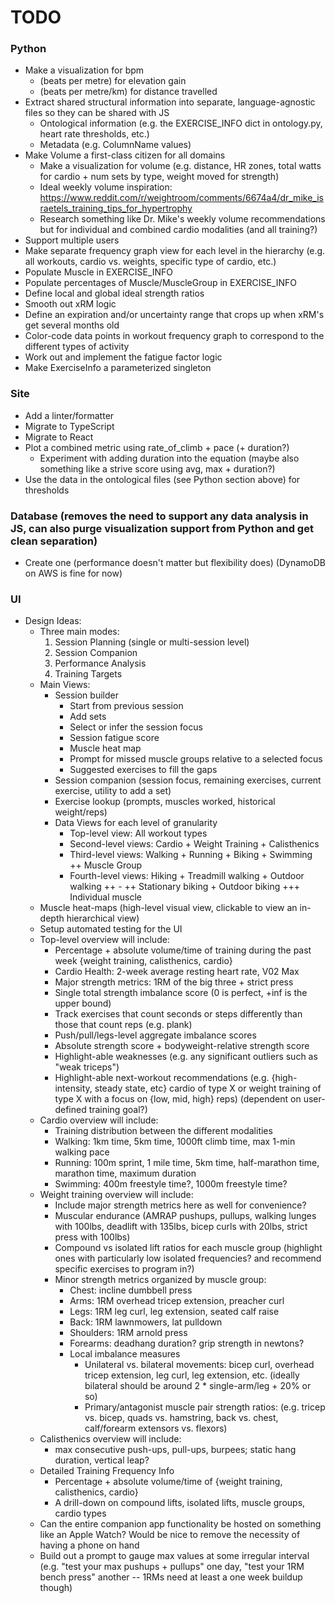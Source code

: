 # TODO

### Python
* Make a visualization for bpm
    - (beats per metre) for elevation gain
    - (beats per metre/km) for distance travelled
* Extract shared structural information into separate, language-agnostic files so they can be shared with JS
    - Ontological information (e.g. the EXERCISE_INFO dict in ontology.py, heart rate thresholds, etc.)
    - Metadata (e.g. ColumnName values)
* Make Volume a first-class citizen for all domains
    - Make a visualization for volume (e.g. distance, HR zones, total watts for cardio + num sets by type, weight moved for strength)
    - Ideal weekly volume inspiration: https://www.reddit.com/r/weightroom/comments/6674a4/dr_mike_israetels_training_tips_for_hypertrophy
    - Research something like Dr. Mike's weekly volume recommendations but for individual and combined cardio modalities (and all training?)
* Support multiple users
* Make separate frequency graph view for each level in the hierarchy (e.g. all workouts, cardio vs. weights, specific type of cardio, etc.)
* Populate Muscle in EXERCISE_INFO
* Populate percentages of Muscle/MuscleGroup in EXERCISE_INFO
* Define local and global ideal strength ratios
* Smooth out xRM logic
* Define an expiration and/or uncertainty range that crops up when xRM's get several months old
* Color-code data points in workout frequency graph to correspond to the different types of activity
* Work out and implement the fatigue factor logic
* Make ExerciseInfo a parameterized singleton

### Site
* Add a linter/formatter
* Migrate to TypeScript
* Migrate to React
* Plot a combined metric using rate_of_climb + pace (+ duration?)
    - Experiment with adding duration into the equation (maybe also something like a strive score using avg, max + duration?)
* Use the data in the ontological files (see Python section above) for thresholds

### Database (removes the need to support any data analysis in JS, can also purge visualization support from Python and get clean separation)
* Create one (performance doesn't matter but flexibility does) (DynamoDB on AWS is fine for now)

### UI
* Design Ideas:
    * Three main modes:
        1. Session Planning (single or multi-session level)
        2. Session Companion
        3. Performance Analysis
        4. Training Targets
    * Main Views:
        * Session builder
            * Start from previous session
            * Add sets
            * Select or infer the session focus
            * Session fatigue score
            * Muscle heat map
            * Prompt for missed muscle groups relative to a selected focus
            * Suggested exercises to fill the gaps
        * Session companion (session focus, remaining exercises, current exercise, utility to add a set)
        * Exercise lookup (prompts, muscles worked, historical weight/reps)
        * Data Views for each level of granularity
            * Top-level view: All workout types
            * Second-level views: Cardio + Weight Training + Calisthenics
            * Third-level views: Walking + Running + Biking + Swimming ++ Muscle Group
            * Fourth-level views: Hiking + Treadmill walking + Outdoor walking ++ - ++ Stationary biking + Outdoor biking +++ Individual muscle
    * Muscle heat-maps (high-level visual view, clickable to view an in-depth hierarchical view)
    * Setup automated testing for the UI
    * Top-level overview will include:
        * Percentage + absolute volume/time of training during the past week {weight training, calisthenics, cardio}
        * Cardio Health: 2-week average resting heart rate, V02 Max
        * Major strength metrics: 1RM of the big three + strict press
        * Single total strength imbalance score (0 is perfect, +inf is the upper bound)
        * Track exercises that count seconds or steps differently than those that count reps (e.g. plank)
        * Push/pull/legs-level aggregate imbalance scores
        * Absolute strength score + bodyweight-relative strength score
        * Highlight-able weaknesses (e.g. any significant outliers such as "weak triceps")
        * Highlight-able next-workout recommendations (e.g. {high-intensity, steady state, etc} cardio of type X or weight training of type X with a focus on {low, mid, high} reps) (dependent on user-defined training goal?)
    * Cardio overview will include:
        * Training distribution between the different modalities
        * Walking: 1km time, 5km time, 1000ft climb time, max 1-min walking pace
        * Running: 100m sprint, 1 mile time, 5km time, half-marathon time, marathon time, maximum duration
        * Swimming: 400m freestyle time?, 1000m freestyle time?
    * Weight training overview will include:
        * Include major strength metrics here as well for convenience?
        * Muscular endurance (AMRAP pushups, pullups, walking lunges with 100lbs, deadlift with 135lbs, bicep curls with 20lbs, strict press with 100lbs)
        * Compound vs isolated lift ratios for each muscle group (highlight ones with particularly low isolated frequencies? and recommend specific exercises to program in?)
        * Minor strength metrics organized by muscle group:
            * Chest: incline dumbbell press
            * Arms: 1RM overhead tricep extension, preacher curl
            * Legs: 1RM leg curl, leg extension, seated calf raise
            * Back: 1RM lawnmowers, lat pulldown
            * Shoulders: 1RM arnold press
            * Forearms: deadhang duration? grip strength in newtons?
            * Local imbalance measures
                * Unilateral vs. bilateral movements: bicep curl, overhead tricep extension, leg curl, leg extension, etc. (ideally bilateral should be around 2 * single-arm/leg + 20% or so)
                * Primary/antagonist muscle pair strength ratios: (e.g. tricep vs. bicep, quads vs. hamstring, back vs. chest, calf/forearm extensors vs. flexors)
    * Calisthenics overview will include:
        * max consecutive push-ups, pull-ups, burpees; static hang duration, vertical leap?
    * Detailed Training Frequency Info
        * Percentage + absolute volume/time of {weight training, calisthenics, cardio}
        * A drill-down on compound lifts, isolated lifts, muscle groups, cardio types
    * Can the entire companion app functionality be hosted on something like an Apple Watch? Would be nice to remove the necessity of having a phone on hand
    * Build out a prompt to gauge max values at some irregular interval (e.g. "test your max pushups + pullups" one day, "test your 1RM bench press" another -- 1RMs need at least a one week buildup though)
